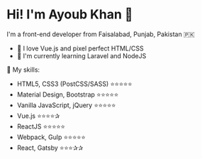 
<!--
**ayoubkhan558/ayoubkhan558** is a ✨ _special_ ✨ repository because its `README.md` (this file) appears on your GitHub profile.

Here are some ideas to get you started:

- 🔭 I’m currently working on ...
- 🌱 I’m currently learning ...
- 👯 I’m looking to collaborate on ...
- 🤔 I’m looking for help with ...
- 💬 Ask me about ...
- 📫 How to reach me: ...
- 😄 Pronouns: ...
- ⚡ Fun fact: ...
-->


# Hi! I'm Ayoub Khan 👋
I'm a front-end developer from Faisalabad, Punjab, Pakistan 🇵🇰

- 💖 I love Vue.js and pixel perfect HTML/CSS
- 🌱 I'm currently learning Laravel and NodeJS

🚀 My skills:
- HTML5, CSS3 (PostCSS/SASS) ⭐️⭐️⭐️⭐️⭐️
- Material Design, Bootstrap ⭐️⭐️⭐️⭐️⭐️
- Vanilla JavaScript, jQuery ⭐️⭐️⭐️⭐️⭐️
- Vue.js                     ⭐️⭐️⭐️⭐️✰
- ReactJS                    ⭐️⭐️⭐️⭐️⭐️
- Webpack, Gulp              ⭐️⭐️⭐️⭐️⭐️
- React, Gatsby              ⭐️⭐️⭐️✰✰
